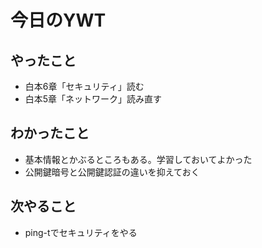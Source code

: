 # 今日のYWT

## やったこと

- 白本6章「セキュリティ」読む
- 白本5章「ネットワーク」読み直す

## わかったこと

- 基本情報とかぶるところもある。学習しておいてよかった
- 公開鍵暗号と公開鍵認証の違いを抑えておく

## 次やること

- ping-tでセキュリティをやる
